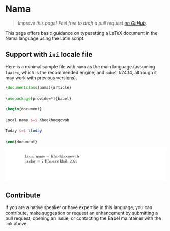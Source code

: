 # Nama

<blockquote>
  <p><em>Improve this page! Feel free to draft a pull request <a href="https://github.com/latex3/babel/tree/docs/docs">on GitHub</a>.</em></p>
</blockquote>

This page offers basic guidance on typesetting a LaTeX document in the
Nama language using the Latin script.

## Support with `ini` locale file

Here is a minimal sample file with `nama` as the main language
(assuming `luatex`, which is the recommended engine, and `babel` ≥24.14,
although it may work with previous versions).

```tex
\documentclass[nama]{article}

\usepackage[provide=*]{babel}

\begin{document}

Local name $=$ Khoekhoegowab

Today $=$ \today

\end{document}
```

![](../media/locale-nama.png)

## Contribute

If you are a native speaker or have expertise in this language, you can
contribute, make suggestion or request an enhancement by submitting a
pull request, opening an issue, or contacting the Babel maintainer with
the link above.